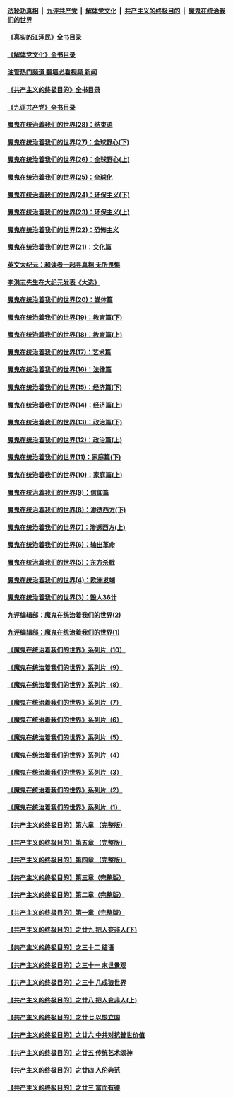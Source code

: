 ####  [法轮功真相](../../../../basic/blob/master/README.md?t=06170631) &nbsp;|&nbsp; [九评共产党](../../../../9ping.md/blob/master/README.md?t=06170631) &nbsp;|&nbsp; [解体党文化](../../../../jtdwh.md/blob/master/README.md?t=06170631)  &nbsp;|&nbsp; [共产主义的终极目的](../../../../gczydzjmd.md/blob/master/README.md?t=06170631) &nbsp;|&nbsp; [魔鬼在统治我们的世界](../../../../mgztzwmdsj.md/blob/master/README.md?t=06170631) 

#### [《真实的江泽民》全书目录](../pages/nsc422/n13721399.md?t=06170631) 

#### [《解体党文化》全书目录](../pages/nsc422/n13721157.md?t=06170631) 

#### [油管热门频道 翻墙必看视频 新闻](http://45.76.130.85:81/youtube.html?06170631)

#### [《共产主义的终极目的》全书目录](../pages/nsc422/n13721048.md?t=06170631) 

#### [《九评共产党》全书目录](../pages/nsc422/n13708085.md?t=06170631) 

#### [魔鬼在统治着我们的世界(28)：结束语](../pages/nsc422/n10936246.md?t=06170631) 

#### [魔鬼在统治着我们的世界(27)：全球野心(下)](../pages/nsc422/n10928319.md?t=06170631) 

#### [魔鬼在统治着我们的世界(26)：全球野心(上)](../pages/nsc422/n10900318.md?t=06170631) 

#### [魔鬼在统治着我们的世界(25)：全球化](../pages/nsc422/n10788205.md?t=06170631) 

#### [魔鬼在统治着我们的世界(24)：环保主义(下)](../pages/nsc422/n10695307.md?t=06170631) 

#### [魔鬼在统治着我们的世界(23)：环保主义(上)](../pages/nsc422/n10688613.md?t=06170631) 

#### [魔鬼在统治着我们的世界(22)：恐怖主义](../pages/nsc422/n10614727.md?t=06170631) 

#### [魔鬼在统治着我们的世界(21)：文化篇](../pages/nsc422/n10597706.md?t=06170631) 

#### [英文大纪元：和读者一起寻真相 无所畏惧](../pages/nsc422/n12542027.md?t=06170631) 

#### [李洪志先生在大纪元发表《大选》](../pages/nsc422/n12534746.md?t=06170631) 

#### [魔鬼在统治着我们的世界(20)：媒体篇](../pages/nsc422/n10586579.md?t=06170631) 

#### [魔鬼在统治着我们的世界(19)：教育篇(下)](../pages/nsc422/n10564808.md?t=06170631) 

#### [魔鬼在统治着我们的世界(18)：教育篇(上)](../pages/nsc422/n10526970.md?t=06170631) 

#### [魔鬼在统治着我们的世界(17)：艺术篇](../pages/nsc422/n10499093.md?t=06170631) 

#### [魔鬼在统治着我们的世界(16)：法律篇](../pages/nsc422/n10485969.md?t=06170631) 

#### [魔鬼在统治着我们的世界(15)：经济篇(下)](../pages/nsc422/n10469975.md?t=06170631) 

#### [魔鬼在统治着我们的世界(14)：经济篇(上)](../pages/nsc422/n10457370.md?t=06170631) 

#### [魔鬼在统治着我们的世界(13)：政治篇(下)](../pages/nsc422/n10448270.md?t=06170631) 

#### [魔鬼在统治着我们的世界(12)：政治篇(上)](../pages/nsc422/n10444576.md?t=06170631) 

#### [魔鬼在统治着我们的世界(11)：家庭篇(下)](../pages/nsc422/n10440961.md?t=06170631) 

#### [魔鬼在统治着我们的世界(10)：家庭篇(上)](../pages/nsc422/n10435448.md?t=06170631) 

#### [魔鬼在统治着我们的世界(9)：信仰篇](../pages/nsc422/n10432159.md?t=06170631) 

#### [魔鬼在统治着我们的世界(8)：渗透西方(下)](../pages/nsc422/n10429603.md?t=06170631) 

#### [魔鬼在统治着我们的世界(7)：渗透西方(上)](../pages/nsc422/n10426013.md?t=06170631) 

#### [魔鬼在统治着我们的世界(6)：输出革命](../pages/nsc422/n10421536.md?t=06170631) 

#### [魔鬼在统治着我们的世界(5)：东方杀戮](../pages/nsc422/n10417707.md?t=06170631) 

#### [魔鬼在统治着我们的世界(4)：欧洲发端](../pages/nsc422/n10414890.md?t=06170631) 

#### [魔鬼在统治着我们的世界(3)：毁人36计](../pages/nsc422/n10411583.md?t=06170631) 

#### [九评编辑部：魔鬼在统治着我们的世界(2)](../pages/nsc422/n10410036.md?t=06170631) 

#### [九评编辑部：魔鬼在统治着我们的世界(1)](../pages/nsc422/n10406825.md?t=06170631) 

#### [《魔鬼在统治着我们的世界》系列片（10）](../pages/nsc422/n12292670.md?t=06170631) 

#### [《魔鬼在统治着我们的世界》系列片（9）](../pages/nsc422/n12290859.md?t=06170631) 

#### [《魔鬼在统治着我们的世界》系列片（8）](../pages/nsc422/n12287445.md?t=06170631) 

#### [《魔鬼在统治着我们的世界》系列片（7）](../pages/nsc422/n12283425.md?t=06170631) 

#### [《魔鬼在统治着我们的世界》系列片（6）](../pages/nsc422/n12282314.md?t=06170631) 

#### [《魔鬼在统治着我们的世界》系列片（5）](../pages/nsc422/n12281419.md?t=06170631) 

#### [《魔鬼在统治着我们的世界》系列片（4）](../pages/nsc422/n12274024.md?t=06170631) 

#### [《魔鬼在统治着我们的世界》系列片（3）](../pages/nsc422/n12271322.md?t=06170631) 

#### [《魔鬼在统治着我们的世界》系列片（2）](../pages/nsc422/n12269049.md?t=06170631) 

#### [《魔鬼在统治着我们的世界》系列片（1）](../pages/nsc422/n12267575.md?t=06170631) 

#### [【共产主义的终极目的】第六章 （完整版）](../pages/nsc422/n11428913.md?t=06170631) 

#### [【共产主义的终极目的】第五章 （完整版）](../pages/nsc422/n11428912.md?t=06170631) 

#### [【共产主义的终极目的】第四章 （完整版）](../pages/nsc422/n11428907.md?t=06170631) 

#### [【共产主义的终极目的】第三章（完整版）](../pages/nsc422/n11428848.md?t=06170631) 

#### [【共产主义的终极目的】第二章（完整版）](../pages/nsc422/n11428831.md?t=06170631) 

#### [【共产主义的终极目的】第一章（完整版）](../pages/nsc422/n11417651.md?t=06170631) 

#### [【共产主义的终极目的】之廿九 把人变非人(下)](../pages/nsc422/n11344140.md?t=06170631) 

#### [【共产主义的终极目的】之三十二 结语](../pages/nsc422/n11360535.md?t=06170631) 

#### [【共产主义的终极目的】之三十一 末世景观](../pages/nsc422/n11351129.md?t=06170631) 

#### [【共产主义的终极目的】之三十 几成狼世界](../pages/nsc422/n11348280.md?t=06170631) 

#### [【共产主义的终极目的】之廿八 把人变非人(上)](../pages/nsc422/n11340492.md?t=06170631) 

#### [【共产主义的终极目的】之廿七 以恨立国](../pages/nsc422/n11336944.md?t=06170631) 

#### [【共产主义的终极目的】之廿六 中共对抗普世价值](../pages/nsc422/n11324785.md?t=06170631) 

#### [【共产主义的终极目的】之廿五 传统艺术颂神](../pages/nsc422/n11296396.md?t=06170631) 

#### [【共产主义的终极目的】之廿四 人伦典范](../pages/nsc422/n11296397.md?t=06170631) 

#### [【共产主义的终极目的】之廿三 富而有德](../pages/nsc422/n11283598.md?t=06170631) 

<img src='http://gfw-breaker.win/goodnews/indexes/nsc422.md' width='0px' height='0px'/>
